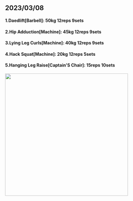 ## 2023/03/08
#### 1.Daedlift\[Barbell\]: 50kg 12reps 9sets
#### 2.Hip Adduction\[Machine\]: 45kg 12reps 9sets
#### 3.Lying Leg Curls\[Machine\]: 40kg 12reps 9sets
#### 4.Hack Squat\[Machine\]: 20kg 12reps 5sets
#### 5.Hanging Leg Raise\[Captain'S Chair\]: 15reps 10sets

<img src='../_resources/__079.png' width='400px' />
